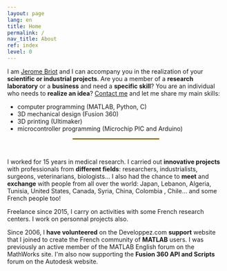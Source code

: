 ```yaml
---
layout: page
lang: en
title: Home
permalink: /
nav_title: About
ref: index
level: 0
---
```


I am [Jerome Briot](/) and I can accompany you in the realization of your **scientific or industrial projects**. Are you a member of a **research laboratory** or a **business** and need a **specific skill**? You are an individual who needs to **realize an idea**? [Contact me](/contact/) and let me share my main skills:

* computer programming (MATLAB, Python, C)
* 3D mechanical design (Fusion 360)
* 3D printing (Ultimaker)
* microcontroller programming (Microchip PIC and Arduino)

<!---Check my [resume](/resume/) if you want to know more about my career.--->

<div style="width: 40%;margin-left: auto;margin-right: auto; padding-bottom: 15px"><hr style="border:0; border:1px solid #E8AD23;"></div>

I worked for 15 years in medical research. I carried out **innovative projects** with professionals from **different fields**: researchers, industrialists, surgeons, veterinarians, biologists… I also had the chance to **meet** and **exchange** with people from all over the world: Japan, Lebanon, Algeria, Tunisia, United States, Canada, Syria, China, Colombia , Chile… and some French people too!

Freelance since 2015, I carry on activities with some French research centers. I work on personnal projects also.

Since 2006, I **have volunteered** on the Developpez.com **support** website that I joined to create the French community of **MATLAB** users. I was previously an active member of the MATLAB English forum on the MathWorks site. I'm also now supporting the **Fusion 360 API and Scripts** forum on the Autodesk website.